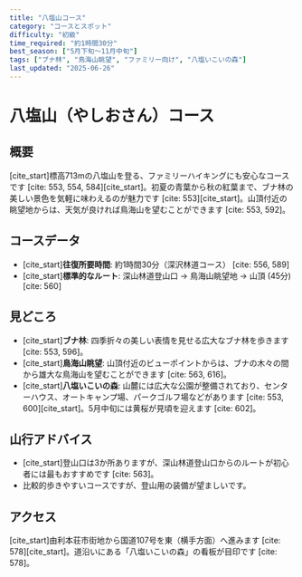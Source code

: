 ```yaml
---
title: "八塩山コース"
category: "コースとスポット"
difficulty: "初級"
time_required: "約1時間30分"
best_season: ["5月下旬〜11月中旬"]
tags: ["ブナ林", "鳥海山眺望", "ファミリー向け", "八塩いこいの森"]
last_updated: "2025-06-26"
---
```


# 八塩山（やしおさん）コース

## 概要
[cite_start]標高713mの八塩山を登る、ファミリーハイキングにも安心なコースです [cite: 553, 554, 584][cite_start]。初夏の青葉から秋の紅葉まで、ブナ林の美しい景色を気軽に味わえるのが魅力です [cite: 553][cite_start]。山頂付近の眺望地からは、天気が良ければ鳥海山を望むことができます [cite: 553, 592]。

## コースデータ
- [cite_start]**往復所要時間**: 約1時間30分（深沢林道コース） [cite: 556, 589]
- [cite_start]**標準的なルート**: 深山林道登山口 → 鳥海山眺望地 → 山頂 (45分) [cite: 560]

## 見どころ
- [cite_start]**ブナ林**: 四季折々の美しい表情を見せる広大なブナ林を歩きます [cite: 553, 596]。
- [cite_start]**鳥海山眺望**: 山頂付近のビューポイントからは、ブナの木々の間から雄大な鳥海山を望むことができます [cite: 563, 616]。
- [cite_start]**八塩いこいの森**: 山麓には広大な公園が整備されており、センターハウス、オートキャンプ場、パークゴルフ場などがあります [cite: 553, 600][cite_start]。5月中旬には黄桜が見頃を迎えます [cite: 602]。

## 山行アドバイス
- [cite_start]登山口は3か所ありますが、深山林道登山口からのルートが初心者には最もおすすめです [cite: 563]。
- 比較的歩きやすいコースですが、登山用の装備が望ましいです。

## アクセス
[cite_start]由利本荘市街地から国道107号を東（横手方面）へ進みます [cite: 578][cite_start]。道沿いにある「八塩いこいの森」の看板が目印です [cite: 578]。